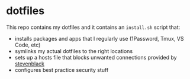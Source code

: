 # dotfiles

This repo contains my dotfiles and it contains an `install.sh` script that:

- installs packages and apps that I regularly use (1Password, Tmux, VS Code, etc)
- symlinks my actual dotfiles to the right locations
- sets up a hosts file that blocks unwanted connections provided by [stevenblack](https://github.com/StevenBlack/hosts)
- configures best practice security stuff
